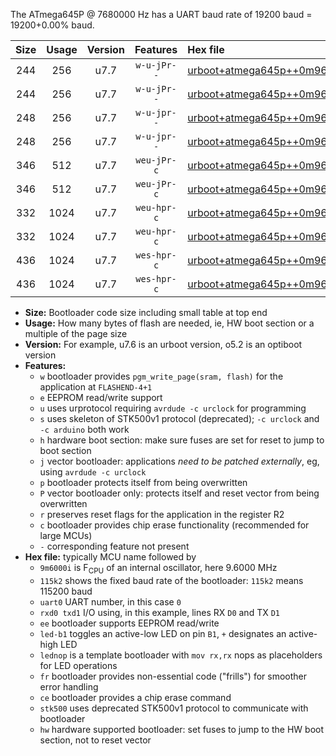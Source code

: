 The ATmega645P @ 7680000 Hz has a UART baud rate of 19200 baud = 19200+0.00% baud.

|Size|Usage|Version|Features|Hex file|
|:-:|:-:|:-:|:-:|:--|
|244|256|u7.7|`w-u-jPr--`|[urboot+atmega645p++0m9600i++++2k4_uart0_rxe0_txe1_led+b5.hex](https://raw.githubusercontent.com/stefanrueger/urboot.hex/main/mcus/atmega645p/internal_oscillator/fint++0m9600_Hz/br++++2k4_bps/urboot+atmega645p++0m9600i++++2k4_uart0_rxe0_txe1_led+b5.hex)|
|244|256|u7.7|`w-u-jPr--`|[urboot+atmega645p++0m9600i++++2k4_uart0_rxe0_txe1_lednop.hex](https://raw.githubusercontent.com/stefanrueger/urboot.hex/main/mcus/atmega645p/internal_oscillator/fint++0m9600_Hz/br++++2k4_bps/urboot+atmega645p++0m9600i++++2k4_uart0_rxe0_txe1_lednop.hex)|
|248|256|u7.7|`w-u-jpr--`|[urboot+atmega645p++0m9600i++++2k4_uart0_rxe0_txe1_led+b5_fr.hex](https://raw.githubusercontent.com/stefanrueger/urboot.hex/main/mcus/atmega645p/internal_oscillator/fint++0m9600_Hz/br++++2k4_bps/urboot+atmega645p++0m9600i++++2k4_uart0_rxe0_txe1_led+b5_fr.hex)|
|248|256|u7.7|`w-u-jpr--`|[urboot+atmega645p++0m9600i++++2k4_uart0_rxe0_txe1_lednop_fr.hex](https://raw.githubusercontent.com/stefanrueger/urboot.hex/main/mcus/atmega645p/internal_oscillator/fint++0m9600_Hz/br++++2k4_bps/urboot+atmega645p++0m9600i++++2k4_uart0_rxe0_txe1_lednop_fr.hex)|
|346|512|u7.7|`weu-jPr-c`|[urboot+atmega645p++0m9600i++++2k4_uart0_rxe0_txe1_ee_led+b5_fr_ce.hex](https://raw.githubusercontent.com/stefanrueger/urboot.hex/main/mcus/atmega645p/internal_oscillator/fint++0m9600_Hz/br++++2k4_bps/urboot+atmega645p++0m9600i++++2k4_uart0_rxe0_txe1_ee_led+b5_fr_ce.hex)|
|346|512|u7.7|`weu-jPr-c`|[urboot+atmega645p++0m9600i++++2k4_uart0_rxe0_txe1_ee_lednop_fr_ce.hex](https://raw.githubusercontent.com/stefanrueger/urboot.hex/main/mcus/atmega645p/internal_oscillator/fint++0m9600_Hz/br++++2k4_bps/urboot+atmega645p++0m9600i++++2k4_uart0_rxe0_txe1_ee_lednop_fr_ce.hex)|
|332|1024|u7.7|`weu-hpr-c`|[urboot+atmega645p++0m9600i++++2k4_uart0_rxe0_txe1_ee_led+b5_fr_ce_hw.hex](https://raw.githubusercontent.com/stefanrueger/urboot.hex/main/mcus/atmega645p/internal_oscillator/fint++0m9600_Hz/br++++2k4_bps/urboot+atmega645p++0m9600i++++2k4_uart0_rxe0_txe1_ee_led+b5_fr_ce_hw.hex)|
|332|1024|u7.7|`weu-hpr-c`|[urboot+atmega645p++0m9600i++++2k4_uart0_rxe0_txe1_ee_lednop_fr_ce_hw.hex](https://raw.githubusercontent.com/stefanrueger/urboot.hex/main/mcus/atmega645p/internal_oscillator/fint++0m9600_Hz/br++++2k4_bps/urboot+atmega645p++0m9600i++++2k4_uart0_rxe0_txe1_ee_lednop_fr_ce_hw.hex)|
|436|1024|u7.7|`wes-hpr-c`|[urboot+atmega645p++0m9600i++++2k4_uart0_rxe0_txe1_ee_led+b5_fr_ce_stk500_hw.hex](https://raw.githubusercontent.com/stefanrueger/urboot.hex/main/mcus/atmega645p/internal_oscillator/fint++0m9600_Hz/br++++2k4_bps/urboot+atmega645p++0m9600i++++2k4_uart0_rxe0_txe1_ee_led+b5_fr_ce_stk500_hw.hex)|
|436|1024|u7.7|`wes-hpr-c`|[urboot+atmega645p++0m9600i++++2k4_uart0_rxe0_txe1_ee_lednop_fr_ce_stk500_hw.hex](https://raw.githubusercontent.com/stefanrueger/urboot.hex/main/mcus/atmega645p/internal_oscillator/fint++0m9600_Hz/br++++2k4_bps/urboot+atmega645p++0m9600i++++2k4_uart0_rxe0_txe1_ee_lednop_fr_ce_stk500_hw.hex)|

- **Size:** Bootloader code size including small table at top end
- **Usage:** How many bytes of flash are needed, ie, HW boot section or a multiple of the page size
- **Version:** For example, u7.6 is an urboot version, o5.2 is an optiboot version
- **Features:**
  + `w` bootloader provides `pgm_write_page(sram, flash)` for the application at `FLASHEND-4+1`
  + `e` EEPROM read/write support
  + `u` uses urprotocol requiring `avrdude -c urclock` for programming
  + `s` uses skeleton of STK500v1 protocol (deprecated); `-c urclock` and `-c arduino` both work
  + `h` hardware boot section: make sure fuses are set for reset to jump to boot section
  + `j` vector bootloader: applications *need to be patched externally*, eg, using `avrdude -c urclock`
  + `p` bootloader protects itself from being overwritten
  + `P` vector bootloader only: protects itself and reset vector from being overwritten
  + `r` preserves reset flags for the application in the register R2
  + `c` bootloader provides chip erase functionality (recommended for large MCUs)
  + `-` corresponding feature not present
- **Hex file:** typically MCU name followed by
  + `9m6000i` is F<sub>CPU</sub> of an internal oscillator, here 9.6000 MHz
  + `115k2` shows the fixed baud rate of the bootloader: `115k2` means 115200 baud
  + `uart0` UART number, in this case `0`
  + `rxd0 txd1` I/O using, in this example, lines RX `D0` and TX `D1`
  + `ee` bootloader supports EEPROM read/write
  + `led-b1` toggles an active-low LED on pin `B1`, `+` designates an active-high LED
  + `lednop` is a template bootloader with `mov rx,rx` nops as placeholders for LED operations
  + `fr` bootloader provides non-essential code ("frills") for smoother error handling
  + `ce` bootloader provides a chip erase command
  + `stk500` uses deprecated STK500v1 protocol to communicate with bootloader
  + `hw` hardware supported bootloader: set fuses to jump to the HW boot section, not to reset vector
